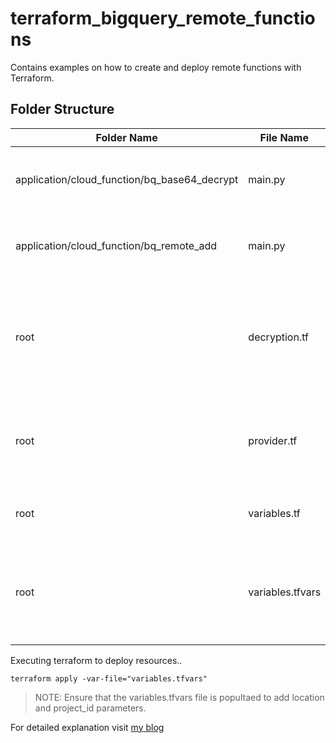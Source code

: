 # terraform_bigquery_remote_functions
Contains examples on how to create and deploy remote functions with Terraform.

## Folder Structure

|Folder Name | File Name | Description |
|------------|-----------|-------------|
| application/cloud_function/bq_base64_decrypt| main.py | Python code for cloud function deployment| 
| application/cloud_function/bq_remote_add| main.py | Python code for cloud function deployment|
| root | decryption.tf | Terraform file to create required resources for decryption cloud function|
| root | provider.tf | Setup a terraform provider. Google provider in this example|
| root | variables.tf | Variables used for resource creation|
| root | variables.tfvars | Variable declaration. Not published on this page. Read Terraform docks [here](https://developer.hashicorp.com/terraform/language/values/variables#variable-definitions-tfvars-files)|

Executing terraform to deploy resources..
```
terraform apply -var-file="variables.tfvars"
```
> NOTE: Ensure that the variables.tfvars file is popultaed to add location and project_id parameters.
>

For detailed explanation visit [my blog](https://yashmehta.au/gcp/bigquery-remote-functions/)
